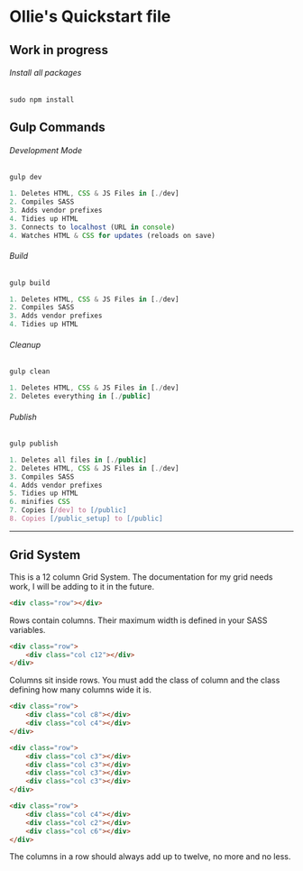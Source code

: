 # Ollie's Quickstart file

Work in progress
---

###### Install all packages
```
sudo npm install
```


## Gulp Commands

###### Development Mode
```javascript
gulp dev

1. Deletes HTML, CSS & JS Files in [./dev]
2. Compiles SASS
3. Adds vendor prefixes
4. Tidies up HTML
3. Connects to localhost (URL in console)
4. Watches HTML & CSS for updates (reloads on save)
```

###### Build
```javascript
gulp build

1. Deletes HTML, CSS & JS Files in [./dev]
2. Compiles SASS
3. Adds vendor prefixes
4. Tidies up HTML
```

###### Cleanup
```javascript
gulp clean

1. Deletes HTML, CSS & JS Files in [./dev]
2. Deletes everything in [./public]
```

###### Publish
```javascript
gulp publish

1. Deletes all files in [./public]
2. Deletes HTML, CSS & JS Files in [./dev]
3. Compiles SASS
4. Adds vendor prefixes
5. Tidies up HTML
6. minifies CSS
7. Copies [/dev] to [/public]
8. Copies [/public_setup] to [/public]
```

---

## Grid System
This is a 12 column Grid System. The documentation for my grid needs work, I will be adding to it in the future.
```html
<div class="row"></div>
```
Rows contain columns. Their maximum width is defined in your SASS variables.
```html
<div class="row">
	<div class="col c12"></div>
</div>
```
Columns sit inside rows. You must add the class of column and the class defining how many columns wide it is.
```html
<div class="row">
	<div class="col c8"></div>
	<div class="col c4"></div>
</div>
```
```html
<div class="row">
	<div class="col c3"></div>
	<div class="col c3"></div>
	<div class="col c3"></div>
	<div class="col c3"></div>
</div>
```
```html
<div class="row">
	<div class="col c4"></div>
	<div class="col c2"></div>
	<div class="col c6"></div>
</div>
```
The columns in a row should always add up to twelve, no more and no less.
